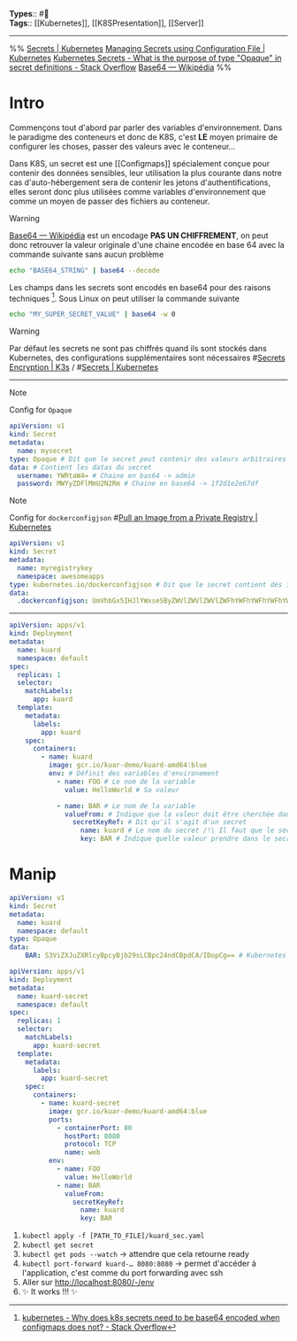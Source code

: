 **Types**:: #🌲  
**Tags**:: [[Kubernetes]], [[K8SPresentation]], [[Server]]

---

%%
[Secrets | Kubernetes](https://kubernetes.io/docs/concepts/configuration/secret/)
[Managing Secrets using Configuration File | Kubernetes](https://kubernetes.io/docs/tasks/configmap-secret/managing-secret-using-config-file/)
[Kubernetes Secrets - What is the purpose of type "Opaque" in secret definitions - Stack Overflow](https://stackoverflow.com/questions/45120359/kubernetes-secrets-what-is-the-purpose-of-type-opaque-in-secret-definitions)
[Base64 — Wikipédia](https://fr.wikipedia.org/wiki/Base64)
%%

# Intro

Commençons tout d'abord par parler des variables d'environnement. Dans le paradigme des conteneurs et donc de K8S, c'est **LE** moyen primaire de configurer les choses, passer des valeurs avec le conteneur…

Dans K8S, un secret est une [[Configmaps]] spécialement conçue pour contenir des données sensibles, leur utilisation la plus courante dans notre cas d'auto-hébergement sera de contenir les jetons d'authentifications, elles seront donc plus utilisées comme variables d'environnement que comme un moyen de passer des fichiers au conteneur.

> [!warning]  
> [Base64 — Wikipédia](https://fr.wikipedia.org/wiki/Base64) est un encodage **PAS UN CHIFFREMENT**, on peut donc retrouver la valeur originale d'une chaine encodée en base 64 avec la commande suivante sans aucun problème
>
> ```bash
> echo "BASE64_STRING" | base64 --decode
> ```

Les champs dans les secrets sont encodés en base64 pour des raisons techniques [^1]. Sous Linux on peut utiliser la commande suivante

```bash
echo "MY_SUPER_SECRET_VALUE" | base64 -w 0
```

> [!warning]  
> Par défaut les secrets ne sont pas chiffrés quand ils sont stockés dans Kubernetes, des configurations supplémentaires sont nécessaires \#[Secrets Encryption | K3s](https://docs.k3s.io/security/secrets-encryption) / \#[Secrets | Kubernetes](https://kubernetes.io/docs/concepts/configuration/secret/)

---

> [!note]  
> Config for `Opaque`

```yaml
apiVersion: v1
kind: Secret
metadata:
  name: mysecret
type: Opaque # Dit que le secret peut contenir des valeurs arbitraires
data: # Contient les datas du secret
  username: YWRtaW4= # Chaine en bas64 -> admin
  password: MWYyZDFlMmU2N2Rm # Chaine en base64 -> 1f2d1e2e67df
```

> [!note]  
> Config for `dockerconfigjson` \#[Pull an Image from a Private Registry | Kubernetes](https://kubernetes.io/docs/tasks/configure-pod-container/pull-image-private-registry/)

```yaml
apiVersion: v1
kind: Secret
metadata:
  name: myregistrykey
  namespace: awesomeapps
type: kubernetes.io/dockerconfigjson # Dit que le secret contient des identifiants à un registry sous format JSON
data:
  .dockerconfigjson: UmVhbGx5IHJlYWxseSByZWVlZWVlZWVlZWFhYWFhYWFhYWFhYWFhYWFhYWFhYWFhYWFhYWxsbGxsbGxsbGxsbGxsbGxsbGxsbGxsbGxsbGxsbGx5eXl5eXl5eXl5eXl5eXl5eXl5eSBsbGxsbGxsbGxsbGxsbG9vb29vb29vb29vb29vb29vb29vb29vb29vb25ubm5ubm5ubm5ubm5ubm5ubm5ubm5ubmdnZ2dnZ2dnZ2dnZ2dnZ2dnZ2cgYXV0aCBrZXlzCg== # Chaine en base64 -> Really really reeeeeeeeeeaaaaaaaaaaaaaaaaaaaaaaaaaaalllllllllllllllllllllllllllllllyyyyyyyyyyyyyyyyyyyy llllllllllllllooooooooooooooooooooooooooonnnnnnnnnnnnnnnnnnnnnnnnggggggggggggggggggg auth keys
```

---

```yaml
apiVersion: apps/v1
kind: Deployment
metadata:
  name: kuard
  namespace: default
spec:
  replicas: 1
  selector:
    matchLabels:
      app: kuard
  template:
    metadata:
      labels:
        app: kuard
    spec:
      containers:
        - name: kuard
          image: gcr.io/kuar-demo/kuard-amd64:blue
		  env: # Définit des variables d'environement
		    - name: FOO # Le nom de la variable
		      value: HelloWorld # Sa valeur

		    - name: BAR # Le nom de la variable
		      valueFrom: # Indique que la valeur doit être cherchée dans un autre fichier
                secretKeyRef: # Dit qu'il s'agit d'un secret
                  name: kuard # Le nom du secret /!\ Il faut que le secret soit dans le même namespace que celui du deployment /!\
                  key: BAR # Indique quelle valeur prendre dans le secret
```

[^1]: [kubernetes - Why does k8s secrets need to be base64 encoded when configmaps does not? - Stack Overflow](https://stackoverflow.com/questions/49046439/why-does-k8s-secrets-need-to-be-base64-encoded-when-configmaps-does-not)

# Manip

```yaml
apiVersion: v1
kind: Secret
metadata:
  name: kuard
  namespace: default
type: Opaque
data:
	BAR: S3ViZXJuZXRlcyBpcyBjb29sLCBpc24ndCBpdCA/IDopCg== # Kubernetes is cool, isn't it ? :)
```

```yaml
apiVersion: apps/v1
kind: Deployment
metadata:
  name: kuard-secret
  namespace: default
spec:
  replicas: 1
  selector:
    matchLabels:
      app: kuard-secret
  template:
    metadata:
      labels:
        app: kuard-secret
    spec:
      containers:
        - name: kuard-secret
          image: gcr.io/kuar-demo/kuard-amd64:blue
	      ports:
	        - containerPort: 80
	          hostPort: 8080
	          protocol: TCP
	          name: web
		  env:
		    - name: FOO
		      value: HelloWorld
		    - name: BAR
		      valueFrom:
                secretKeyRef:
                  name: kuard
                  key: BAR
```

1. `kubectl apply -f [PATH_TO_FILE]/kuard_sec.yaml`
2. `kubectl get secret`
3. `kubectl get pods --watch` -> attendre que cela retourne ready
4. `kubectl port-forward kuard-… 8080:8080` -> permet d'accéder à l'application, c'est comme du port forwarding avec ssh
5. Aller sur [http://localhost:8080/-/env](http://localhost:8080/-/env)
6. ✨ It works !!! ✨
